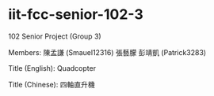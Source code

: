 iit-fcc-senior-102-3
====================

102 Senior Project (Group 3)

Members:
陳孟謙 (Smauel12316)
張藝朦
彭靖凱 (Patrick3283)

Title (English): Quadcopter

Title (Chinese): 四軸直升機
